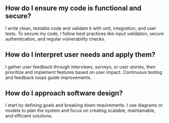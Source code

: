 ## How do I ensure my code is functional and secure?
I write clean, testable code and validate it with unit, integration, and user tests. To secure my code, I follow best practices like input validation, secure authentication, and regular vulnerability checks.

## How do I interpret user needs and apply them?
I gather user feedback through interviews, surveys, or user stories, then prioritize and implement features based on user impact. Continuous testing and feedback loops guide improvements.

## How do I approach software design?
I start by defining goals and breaking down requirements. I use diagrams or models to plan the system and focus on creating scalable, maintainable, and efficient solutions.
